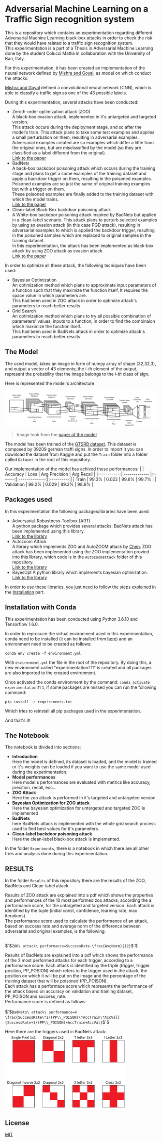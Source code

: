 # Adversarial Machine Learning on a Traffic Sign recognition system

This is a repository which contains an experimentation regarding different Adversarial Machine Learning black-box attacks in order to check the risk that they would have related to a traffic sign recognition system.<br/>
This experimentation is a part of a Thesis in Adversarial Machine Learning done by the student Colucci Mattia in collaboration with the University of Bari, Italy.

For this experimentation, it has been created an implementation of the neural network defined by [Mishra and Goyal](https://link.springer.com/article/10.1007/s11042-022-12531-w), as model on which conduct the attacks.<br/>

[Mishra and Goyal](https://link.springer.com/article/10.1007/s11042-022-12531-w) defined a convolutional neural network (CNN), which is able to classify a traffic sign as one of the 43 possible labels.

During this experimentation, several attacks have been conducted:
- Zeroth-order optimization attack (ZOO)<br/>
A black-box evasion attack, implemented in it's untargeted and targeted version.<br/>
This attack occurs during the deployment stage, and so after the model's train. This attack plans to take some test examples and applies a small perturbation on them, resulting in adversarial examples.<br/>
Adversarial examples created are so examples which differ a little from the original ones, but are misclassified by the model (so they are classified as a label different from the original).<br/>
[Link to the paper](https://arxiv.org/abs/1708.03999)
- BadNets<br/>
A back-box backdoor poisoning attack which occurs during the training stage and plans to get a some examples of the training dataset and apply a backdoor trigger on them, resulting in the poisoned examples.<br/>
Poisoned examples are so just the same of original training examples but with a trigger on them.<br/>
These poisoned examples are finally added to the training dataset with which the model trains.<br/>
[Link to the paper](https://arxiv.org/abs/1708.06733)
- Clean-label Black-Box backdoor poisoning attack<br/>
A White-box backdoor poisoning attack inspired by BadNets but applied in a clean-label scenario. This attack plans to perturb selected examples by using an evasion attack (in this case PGD attack), resulting in adversarial examples to which is applied the backdoor trigger, resulting in the poisoned samples which are replaced to original samples in the training dataset.<br/>
In this experimentation, the attack has been implemented as black-box attack by using ZOO attack as evasion attack.<br/>
[Link to the paper](https://people.csail.mit.edu/madry/lab/cleanlabel.pdf)

In order to optimize all these attack, the following tecniques have been used:
- Bayesian Optimization<br/>
An optimization method which plans to approximate input parameters of a function such that they maximize the function itself. It requires the space value in which parameters are.<br/>
This had been used in ZOO attack in order to optimize attack's parameters to reach better results.
- Grid Search<br/>
An optimization method which plans to try all possible combination of parameters' values, inputs to a function, in order to find the combinaion which maximize the function itself.<br/>
This had been used in BadNets attack in order to optimize attack's parameters to reach better results.

## The Model

The used model, takes an image in form of numpy array of shape (32,32,3), and output a vector of 43 elements; the _i-th_ element of the output, represent the probability that the image belongs to the _i-th_ class of sign.

Here is represented the model's architecture

![alt text](https://github.com/mattiacolucci/Adversarial-Machine-Learning-On-Traffic-Sign-Recognition/blob/main/Images/model_architecture.png?raw=true "Model's architecture")
> Image took from the [paper of the model](https://link.springer.com/article/10.1007/s11042-022-12531-w)

The model has been trained of the [GTSRB dataset](https://www.kaggle.com/datasets/meowmeowmeowmeowmeow/gtsrb-german-traffic-sign). This dataset is composed by 39209 german traffi signs. In order to import it you can download the dataset from Kaggle and put the ```Train``` folder into a folder called ```Dataset``` in the root of this repository.

Our implementation of the model has achived these performances:
|            | Accuracy      | Loss    | Avg Precision  | Avg Recall |
|------------| ------------- |:-------:|:--------------:|:----------:|
| Train      | 99.3%         | 0.022   | 99.8%          | 99.7%      |
| Validation | 99.2%         | 0.029   | 99.3%          | 98.9%      |

## Packages used

In this experimentation the following packages/libraries have been used:
- Adversarial-Robustness-Toolbox (ART)<br/>
A python package which provides several attacks. BadNets attack has been implemented using this library.<br/>
[Link to the library](https://github.com/Trusted-AI/adversarial-robustness-toolbox)
- Autozoom Attack<br/>
A library which implements ZOO and AutoZOOM attack by [Chen](https://arxiv.org/abs/1805.11770). ZOO attack has been implemented using the ZOO implementation provied into this library, which code is in the ```Autozoomattack``` folder of this repository.<br/>
[Link to the library](https://github.com/IBM/Autozoom-Attack)
- BayesOpt
A python library which implements bayesian optimization.<br/>
[Link to the library](https://bayesian-optimization.github.io/BayesianOptimization/quickstart.html)

In order to use these libraries, you just need to follow the steps explained in the [Installation](#installation) part.

## Installation with Conda

This experimentation has been conducted using Python 3.6.10 and Tensorflow 1.6.0.

In order to reprocuce the virtual environment used in this experimentation, conda need to be installed (it can be installed from [here](https://conda.io/projects/conda/en/latest/user-guide/install/index.html)) and an environment need to be created as follows:

```
conda env create -f environment.yml
```
With ```environment.yml``` the file in the root of the repository. By doing this, a new environment called "experimentationTf1" is created and all packages are also imported to the created environment.

Once activated the conda environment by the command: ```conda activate experimentationTf1```, if some packages are missed you can run the following command:
```
pip install -r requirements.txt
```
Which tries to reinstall all pip packages used in the experimentation.

And that's it!

## The Notebook

The notebook is divided into sections:
- <b>Introduction</b><br/>
Here the model is defined, its dataset is loaded, and the model is trained or it's weights can be loaded if you want to use the same model used during the experimentation.
- <b>Model performances</b><br/>
Here model's performances are evaluated with metrics like accuracy, precition, recall, ecc...
- <b>ZOO Attack</b><br/>
Here the zoo attack is performed in it's targeted and untargeted version
- <b>Bayesian Optimization for ZOO attack</b><br/>
Here the bayesian optimization for untargeted and targeted ZOO is implemented
- <b>BadNets</b><br/>
here BadNets attack is implemented with the whole grid search process used to find best values for it's parameters.
- <b>Clean-label backdoor poisoning attack</b><br/>
Here the clean-label black-box attack is implemented.

In the folder ```Experiments```, there is a notebook in which there are all other tries and analysis done during this experimentation.


## RESULTS

In the folder ```Results``` of this repository there are the results of the ZOO, BadNets and Clean-label attack.

Results of ZOO attack are explained into a pdf which shows the properties and performances of the 10 most performed zoo attacks, according the a performance score, for the untargeted and targeted version. Each attack is identified by the tuple (initial const, confidence, learning rate, max iterations).<br/>
The performance score used to calculate the performance of an attack, based on success rate and average norm of the difference between adversarial and original examples, is the following:<br/><br/>

$`$`ZOO\ attack\ performance=SuccessRate-\frac{AvgNorm}{12}`$`$

Results of BadNets are explained into a pdf which shows the performance of  the 3 most performed attacks for each trigger, according to a performance score. Each attack is identified by the triple (trigger, trigger position, PP_POSION) which refers to the trigger used in the attack, the position on which it will be put on the image and the percentage of the training dataset that will be poisoned (PP_POISON).<br/>
Each attack has a performace score which represents the performance of the attack based on accuracy on validation and training dataset, PP_POISON and success_rate.<br/>
Performance score is defined as follows:<br/><br/>
$`$`BadNets\ attack\ performance=4 \frac{SuccessRate\*1/(PP\\_POISON)\*AccTrain\*AccVal}{SuccessRate+1/(PP\\_POISON)+AccTrain+AccVal}`$`$

Here there are the triggers used in BadNets attack:<br/>
<img src="https://github.com/mattiacolucci/Adversarial-Machine-Learning-On-Traffic-Sign-Recognition/blob/main/Images/triggers.png?raw=true" width="400">

## License

[MIT](https://choosealicense.com/licenses/mit/)
